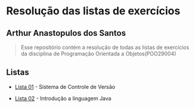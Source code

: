 # Resolução das listas de exercícios

## Arthur Anastopulos dos Santos

> Esse repositório contém a resolução de todas as listas de exercícios da disciplina de Programação Orientada a Objetos(POO29004)

## Listas

* [Lista 01](lista-01) - Sistema de Controle de Versão

* [Lista 02](lista-02) - Introdução a linguagem Java